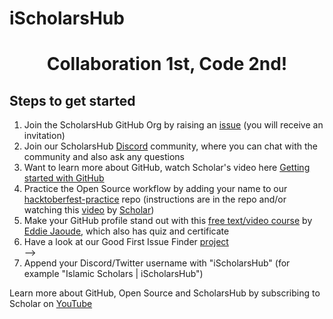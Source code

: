# iScholarsHub
<div align="center">
    <h1>Collaboration 1st, Code 2nd!</h1>
   <!-- <img src="https://user-images.githubusercontent.com/70807500/136845625-7addf1dd-ea2f-41b2-9c6b-f810f80acd07.gif" />
    <h6>-->
      <!--  <img src="https://github.com/" height="60" /> Meet Hubber! Our Mascot! 🤝 <img src="https://github.com/" height="60" />
    </h6>
    <p> Here, right now on <b> your </b> screen, you are in the presence of the most inclusive <i> Open Source </i> community on the planet! </p>
    <p> This organisation is the home of <i> open source</i>! Make Pull Requests, open Issues, share ideas, help each other and make improvements!</p>-->
</div>
<h2>Steps to get started</h2>
<ol>
    <li>Join the ScholarsHub GitHub Org by raising an <a href="https://github.com/SchplarsHubCommunity/support/issues/new?assignees=&amp;labels=invite+me+to+the+organisation&amp;template=invitation.yml&title=Please+invite+me+to+the+GitHub+Community+Organization">issue</a> (you will receive an invitation)</li>
    <li> Join our ScholarsHub <a href="http://discord.Scholarshub.org">Discord</a> community, where you can chat with the community and also ask any questions</li>
    <li> Want to learn more about GitHub, watch Scholar's video here <a href="https://www.youtube.com/">Getting started with GitHub</a>
    <li> Practice the Open Source workflow by adding your name to our <a href="https://github.com/ScholarsHubCommunity/hacktoberfest-practice">hacktoberfest-practice</a> repo (instructions are in the repo and/or watching this <a href="https://www.youtube.com/">video</a> by <a href="http://github.com/Scholars">Scholar</a>)</li>
   <!-- <li> Get more GREEN squares by adding your profile to our <a href="https://github.com/LinkFree">LinkFree</a> (Open Source alternative to LinkTree) for your custom EddieHub url</li>-->
    <li> Make your GitHub profile stand out with this <a href="http://eddiejaoude.io/course-github-profile-landing">free text/video course</a> by <a href="http://github.com/eddiejaoude">Eddie Jaoude</a>, which also has quiz and certificate</li>
    <li> Have a look at our Good First Issue Finder <a href="https://github.com/EddieHubCommunity/good-first-issue-finder">project</a></li>-->
    <li> Append your Discord/Twitter username with "iScholarsHub" (for example "Islamic Scholars | iScholarsHub")</li>
</ol>

<p>Learn more about GitHub, Open Source and ScholarsHub by subscribing to Scholar on <a href="http://youtube.com/">YouTube</a></p>
</p>
